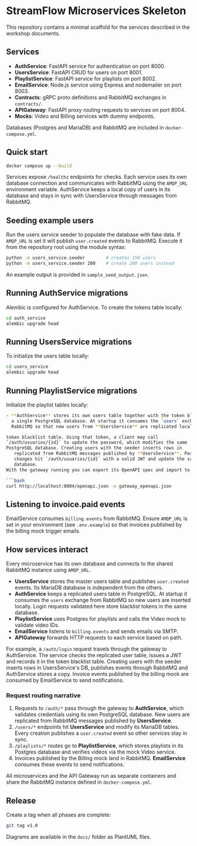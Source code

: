 # StreamFlow Microservices Skeleton

This repository contains a minimal scaffold for the services described in the workshop documents.

## Services
- **AuthService**: FastAPI service for authentication on port 8000.
- **UsersService**: FastAPI CRUD for users on port 8001.
- **PlaylistService**: FastAPI service for playlists on port 8002.
- **EmailService**: Node.js service using Express and nodemailer on port 8003.
- **Contracts**: gRPC proto definitions and RabbitMQ exchanges in `contracts/`.
- **APIGateway**: FastAPI proxy routing requests to services on port 8004.
- **Mocks**: Video and Billing services with dummy endpoints.

Databases (Postgres and MariaDB) and RabbitMQ are included in `docker-compose.yml`.

## Quick start
```bash
docker compose up --build
```
Services expose `/healthz` endpoints for checks. Each service uses its own
database connection and communicates with RabbitMQ using the `AMQP_URL`
environment variable. AuthService keeps a local copy of users in its database
and stays in sync with UsersService through messages from RabbitMQ.


## Seeding example users

Run the users service seeder to populate the database with fake data. If
`AMQP_URL` is set it will publish `user.created` events to RabbitMQ. Execute it
from the repository root using the module syntax:
```bash
python -m users_service.seeder        # creates 150 users
python -m users_service.seeder 200    # create 200 users instead
```
An example output is provided in `sample_seed_output.json`.

## Running AuthService migrations
Alembic is configured for AuthService. To create the tokens table locally:

```bash
cd auth_service
alembic upgrade head
```

## Running UsersService migrations
To initialize the users table locally:

```bash
cd users_service
alembic upgrade head
```

## Running PlaylistService migrations
Initialize the playlist tables locally:

```bash
- **AuthService** stores its own users table together with the token blacklist in
  a single PostgreSQL database. At startup it consumes the `users` exchange from
  RabbitMQ so that new users from **UsersService** are replicated locally.

token blacklist table. Using that token, a client may call
`/auth/usuarios/{id}` to update the password, which modifies the same
PostgreSQL database. Creating users with the seeder inserts rows in
   replicated from RabbitMQ messages published by **UsersService**. Password
   changes hit `/auth/usuarios/{id}` with a valid JWT and update the same
   database.
With the gateway running you can export its OpenAPI spec and import to Postman:

```bash
curl http://localhost:8004/openapi.json -o gateway_openapi.json
```

## Listening to invoice.paid events
EmailService consumes `billing.events` from RabbitMQ. Ensure `AMQP_URL` is set
in your environment (see `.env.example`) so that invoices published by the
billing mock trigger emails.

## How services interact

Every microservice has its own database and connects to the shared RabbitMQ
instance using `AMQP_URL`.

- **UsersService** stores the master users table and publishes `user.created`
  events. Its MariaDB database is independent from the others.
- **AuthService** keeps a replicated users table in PostgreSQL. At startup it
  consumes the `users` exchange from RabbitMQ so new users are inserted locally.
  Login requests validated here store blacklist tokens in the same database.
- **PlaylistService** uses Postgres for playlists and calls the Video mock to
  validate video IDs.
- **EmailService** listens to `billing.events` and sends emails via SMTP.
- **APIGateway** forwards HTTP requests to each service based on path.

For example, a `/auth/login` request travels through the gateway to AuthService.
The service checks the replicated user table, issues a JWT and records it in the
token blacklist table. Creating users with the seeder inserts rows in
UsersService's DB, publishes events through RabbitMQ and AuthService stores a
copy. Invoice events published by the billing mock are consumed by EmailService
to send notifications.

### Request routing narrative

1. Requests to `/auth/*` pass through the gateway to **AuthService**, which
   validates credentials using its own PostgreSQL database. New users are
   replicated from RabbitMQ messages published by **UsersService**.
2. `/users/*` endpoints hit **UsersService** and modify its MariaDB tables.
   Every creation publishes a `user.created` event so other services stay in
   sync.
3. `/playlists/*` routes go to **PlaylistService**, which stores playlists in
   its Postgres database and verifies videos via the mock Video service.
4. Invoices published by the Billing mock land in RabbitMQ. **EmailService**
   consumes these events to send notifications.

All microservices and the API Gateway run as separate containers and share the
RabbitMQ instance defined in `docker-compose.yml`.


## Release
Create a tag when all phases are complete:

```bash
git tag v1.0
```

Diagrams are available in the `docs/` folder as PlantUML files.

